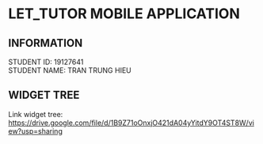 # LET_TUTOR MOBILE APPLICATION

## INFORMATION

STUDENT ID: 19127641 </br>
STUDENT NAME: TRAN TRUNG HIEU

## WIDGET TREE

Link widget tree: https://drive.google.com/file/d/1B9Z71oOnxjO421dA04yYitdY9OT4ST8W/view?usp=sharing 
